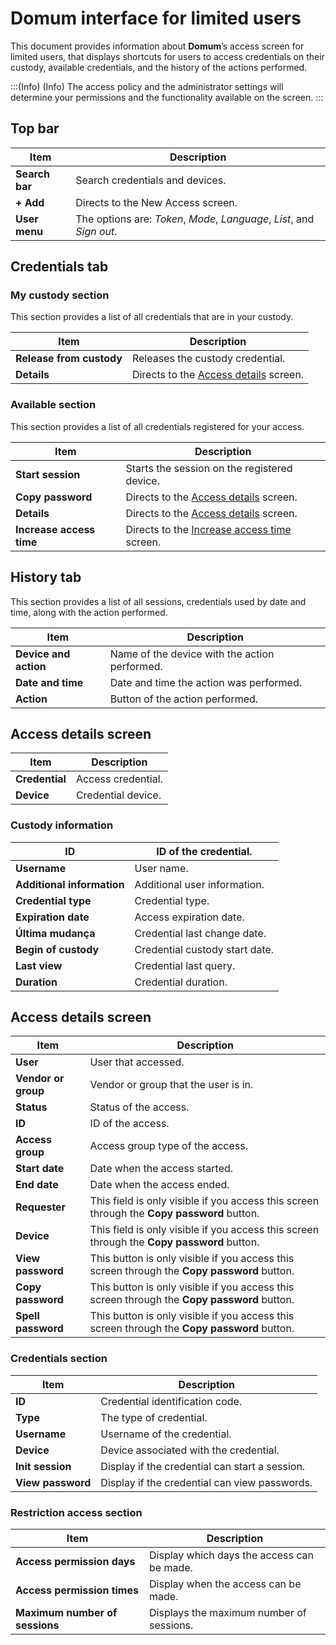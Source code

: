 # Domum interface for limited users

This document provides information about **Domum**’s access screen for limited users, that displays shortcuts for users to access credentials on their custody, available credentials, and the history of the actions performed.

:::(Info) (Info)
The access policy and the administrator settings will determine your permissions and the functionality available on the screen.
:::

## Top bar

| Item | Description |
| ---- | ---- |
| **Search bar** | Search credentials and devices. |
| **\+ Add** | Directs to the New Access screen. |
| **User menu** | The options are: *Token*, *Mode*, *Language*, *List*, and *Sign out*. |

## Credentials tab

### My custody section

This section provides a list of all credentials that are in your custody.

| Item | Description |
| ---- | ---- |
| **Release from custody** | Releases the custody credential. |
| **Details** | Directs to the [Access details](/v4/docs/domum-interface-for-limited-users#access-details-screen) screen. |

### Available section

This section provides a list of all credentials registered for your access.

| Item | Description |
| ---- | ---- |
| **Start session** | Starts the session on the registered device. |
| **Copy password** | Directs to the [Access details](/v4/docs/domum-interface-for-limited-users#access-details-screen1) screen. |
| **Details** | Directs to the [Access details](/v4/docs/domum-interface-for-limited-users#access-details-screen1) screen. |
| **Increase access time** | Directs to the [Increase access time](/v4/docs/increase-access-time) screen. |

## History tab

This section provides a list of all sessions, credentials used by date and time, along with the action performed.

| Item | Description |
| ---- | ---- |
| **Device and action** | Name of the device with the action performed. |
| **Date and time** | Date and time the action was performed. |
| **Action** | Button of the action performed. |

## Access details screen

| Item | Description |
| ---- | ---- |
| **Credential** | Access credential. |
| **Device** | Credential device. |

### Custody information

| ID | ID of the credential. |
| ---- | ---- |
| **Username** | User name. |
| **Additional information** | Additional user information. |
| **Credential type** | Credential type. |
| **Expiration date** | Access expiration date. |
| **Última mudança** | Credential last change date. |
| **Begin of custody** | Credential custody start date. |
| **Last view** | Credential last query. |
| **Duration** | Credential duration. |

## Access details screen

| Item | Description |
| ----- | ----- |
| **User** | User that accessed. |
| **Vendor or group** | Vendor or group that the user is in. |
| **Status** | Status of the access. |
| **ID** | ID of the access. |
| **Access group** | Access group type of the access. |
| **Start date** | Date when the access started. |
| **End date** | Date when the access ended. |
| **Requester** | This field is only visible if you access this screen through the **Copy password** button. |
| **Device** | This field is only visible if you access this screen through the **Copy password** button. |
| **View password** | This button is only visible if you access this screen through the **Copy password** button. |
| **Copy password** | This button is only visible if you access this screen through the **Copy password** button. |
| **Spell password** | This button is only visible if you access this screen through the **Copy password** button. |

### Credentials section

| Item | Description |
| ----- | ----- |
| **ID** | Credential identification code. |
| **Type** | The type of credential. |
| **Username** | Username of the credential. |
| **Device** | Device associated with the credential. |
| **Init session** | Display if the credential can start a session. |
| **View password** | Display if the credential can view passwords. |

### Restriction access section

| Item | Description |
| ----- | ----- |
| **Access permission days** | Display which days the access can be made. |
| **Access permission times** | Display when the access can be made. |
| **Maximum number of sessions** | Displays the maximum number of sessions. |